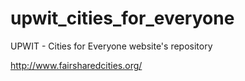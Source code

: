 # upwit_cities_for_everyone
UPWIT - Cities for Everyone website's repository  

http://www.fairsharedcities.org/
